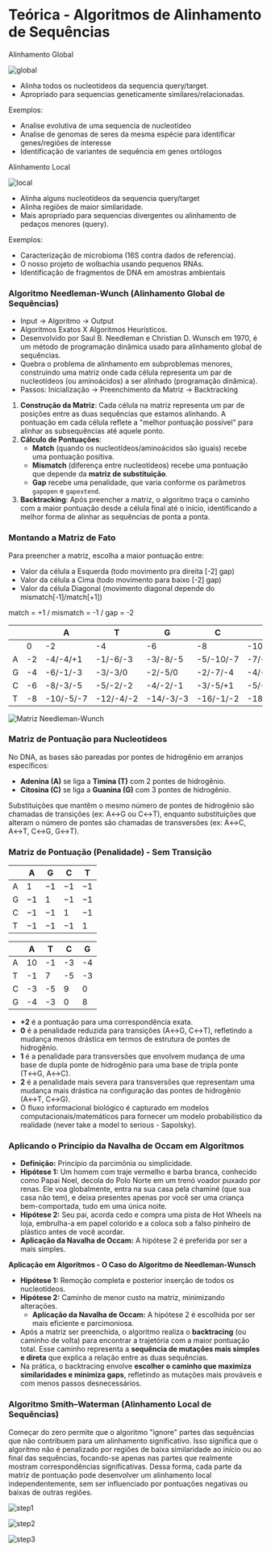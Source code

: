 # Teórica - Algoritmos de Alinhamento de Sequências

Alinhamento Global

![global](/images/global_alignment.png)

- Alinha todos os nucleotídeos da sequencia query/target.
- Apropriado para sequencias geneticamente similares/relacionadas.

Exemplos:

- Analise evolutiva de uma sequencia de nucleotídeo
- Analise de genomas de seres da mesma espécie para identificar genes/regiões de interesse
- Identificação de variantes de sequência em genes ortólogos

Alinhamento Local

![local](/images/local_alignment.png)

- Alinha alguns nucleotídeos da sequencia query/target
- Alinha regiões de maior similaridade.
- Mais apropriado para sequencias divergentes ou alinhamento de pedaços menores (query).

Exemplos:

- Caracterização de microbioma (16S contra dados de referencia).
- O nosso projeto de wolbachia usando pequenos RNAs.
- Identificação de fragmentos de DNA em amostras ambientais

### Algoritmo Needleman-Wunch (Alinhamento Global de Sequências)

- Input → Algoritmo → Output
- Algoritmos Exatos X Algoritmos Heurísticos.
- Desenvolvido por Saul B. Needleman e Christian D. Wunsch em 1970, é um método de programação dinâmica usado para alinhamento global de sequências.
- Quebra o problema de alinhamento em subproblemas menores, construindo uma matriz onde cada célula representa um par de nucleotídeos (ou aminoácidos) a ser alinhado (programação dinâmica).
- Passos: Inicialização → Preenchimento da Matriz → Backtracking
1. **Construção da Matriz**: Cada célula na matriz representa um par de posições entre as duas sequências que estamos alinhando. A pontuação em cada célula reflete a "melhor pontuação possível" para alinhar as subsequências até aquele ponto.
2. **Cálculo de Pontuações**:
    - **Match** (quando os nucleotídeos/aminoácidos são iguais) recebe uma pontuação positiva.
    - **Mismatch** (diferença entre nucleotídeos) recebe uma pontuação que depende da **matriz de substituição**.
    - **Gap** recebe uma penalidade, que varia conforme os parâmetros `gapopen` e `gapextend`.
3. **Backtracking**: Após preencher a matriz, o algoritmo traça o caminho com a maior pontuação desde a célula final até o início, identificando a melhor forma de alinhar as sequências de ponta a ponta.

### Montando a Matriz de Fato

Para preencher a matriz, escolha a maior pontuação entre:

- Valor da célula a Esquerda (todo movimento pra direita [-2] gap)
- Valor da célula a Cima (todo movimento para baixo [-2] gap)
- Valor da célula Diagonal (movimento diagonal depende do mismatch[-1]/match[+1])

match = +1 / mismatch = -1 / gap = -2

|  |  | A | T | G | C | T |
| --- | --- | --- | --- | --- | --- | --- |
|  | 0 | -2 | -4 | -6 | -8 | -10 |
| A | -2 | -4/-4/+1 | -1/-6/-3 | -3/-8/-5 | -5/-10/-7 | -7/-12/-9 |
| G | -4 | -6/-1/-3 | -3/-3/0 | -2/-5/0 | -2/-7/-4 | -4/-9/-6 |
| C | -6 | -8/-3/-5 | -5/-2/-2 | -4/-2/-1 | -3/-5/+1 | -5/-6/-3 |
| T | -8 | -10/-5/-7 | -12/-4/-2 | -14/-3/-3 | -16/-1/-2 | -18/-5/+2 |

![Matriz Needleman-Wunch](/images/movimentacao_matriz.png)

### **Matriz de Pontuação para Nucleotídeos**

No DNA, as bases são pareadas por pontes de hidrogênio em arranjos específicos:

- **Adenina (A)** se liga a **Timina (T)** com 2 pontes de hidrogênio.
- **Citosina (C)** se liga a **Guanina (G)** com 3 pontes de hidrogênio.

Substituições que mantêm o mesmo número de pontes de hidrogênio são chamadas de transições (ex: A↔G ou C↔T), enquanto substituições que alteram o número de pontes são chamadas de transversões (ex: A↔C, A↔T, C↔G, G↔T).

### **Matriz de Pontuação (Penalidade) - Sem Transição**

|  | A | G | C | T |
| --- | --- | --- | --- | --- |
| A | 1 | −1 | −1 | −1 |
| G | −1 | 1 | −1 | −1 |
| C | −1 | −1 | 1 | −1 |
| T | −1 | −1 | −1 | 1 |

|  | A | T | C | G |
| --- | --- | --- | --- | --- |
| A | 10 | -1 | -3 | -4 |
| T | -1 | 7 | -5 | -3 |
| C | -3 | -5 | 9 | 0 |
| G | -4 | -3 | 0 | 8 |
- **+2** é a pontuação para uma correspondência exata.
- **0** é a penalidade reduzida para transições (A↔G, C↔T), refletindo a mudança menos drástica em termos de estrutura de pontes de hidrogênio.
- **1** é a penalidade para transversões que envolvem mudança de uma base de dupla ponte de hidrogênio para uma base de tripla ponte (T↔G, A↔C).
- **2** é a penalidade mais severa para transversões que representam uma mudança mais drástica na configuração das pontes de hidrogênio (A↔T, C↔G).
- O fluxo informacional biológico é capturado em modelos computacionais/matemáticos para fornecer um modelo probabilístico da realidade (never take a model to serious - Sapolsky).

### Aplicando o Princípio da Navalha de Occam em Algoritmos

- **Definição:** Princípio da parcimônia ou simplicidade.
- **Hipótese 1:** Um homem com traje vermelho e barba branca, conhecido como Papai Noel, decola do Polo Norte em um trenó voador puxado por renas. Ele voa globalmente, entra na sua casa pela chaminé (que sua casa não tem), e deixa presentes apenas por você ser uma criança bem-comportada, tudo em uma única noite.
- **Hipótese 2:** Seu pai, acorda cedo e compra uma pista de Hot Wheels na loja, embrulha-a em papel colorido e a coloca sob a falso pinheiro de plástico antes de você acordar.
- **Aplicação da Navalha de Occam:** A hipótese 2 é preferida por ser a mais simples.

**Aplicação em Algoritmos - O Caso do Algoritmo de Needleman-Wunsch**

- **Hipótese 1:** Remoção completa e posterior inserção de todos os nucleotídeos.
- **Hipótese 2:** Caminho de menor custo na matriz, minimizando alterações.
    - **Aplicação da Navalha de Occam:** A hipótese 2 é escolhida por ser mais eficiente e parcimoniosa.
- Após a matriz ser preenchida, o algoritmo realiza o **backtracing** (ou caminho de volta) para encontrar a trajetória com a maior pontuação total. Esse caminho representa a **sequência de mutações mais simples e direta** que explica a relação entre as duas sequências.
- Na prática, o backtracing envolve **escolher o caminho que maximiza similaridades e minimiza gaps**, refletindo as mutações mais prováveis e com menos passos desnecessários.

### **Algoritmo Smith–Waterman (Alinhamento Local de Sequências)**

Começar do zero permite que o algoritmo "ignore" partes das sequências que não contribuem para um alinhamento significativo. Isso significa que o algoritmo não é penalizado por regiões de baixa similaridade ao início ou ao final das sequências, focando-se apenas nas partes que realmente mostram correspondências significativas. Dessa forma, cada parte da matriz de pontuação pode desenvolver um alinhamento local independentemente, sem ser influenciado por pontuações negativas ou baixas de outras regiões.

![step1](/images/Smith-Waterman-Algorithm-Example-Step1.png)

![step2](/images/Smith-Waterman-Algorithm-Example-Step2.png)

![step3](/images/Smith-Waterman-Algorithm-Example-Step3.png)